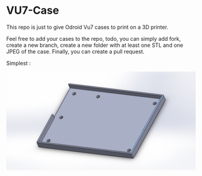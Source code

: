 VU7-Case
=========

This repo is just to give Odroid Vu7 cases to print on a 3D printer.

Feel free to add your cases to the repo, todo, you can simply add fork, create a new branch, create a new folder with at least one STL and one JPEG of the case. Finally, you can create a pull request.

Simplest :

![alt text](https://raw.githubusercontent.com/AlexisTM/Vu7-Case/master/Simplest/VU7.case.JPG  "Simplest")

